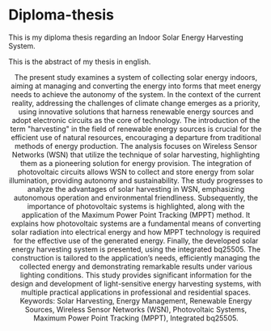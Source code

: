 # Diploma-thesis
This is my diploma thesis regarding an Indoor Solar Energy Harvesting System. 

This is the abstract of my thesis in english.

<p style="text-align: center;"> 
The present study examines a system of collecting solar energy indoors, aiming at managing and converting the energy into forms that meet energy needs to achieve the autonomy of the system. In the context of the current reality, addressing the challenges of climate change emerges as a priority, using innovative solutions that harness renewable energy sources and adopt electronic circuits as the core of technology. The introduction of the term "harvesting" in the field of renewable energy sources is crucial for the efficient use of natural resources, encouraging a departure from traditional methods of energy production. The analysis focuses on Wireless Sensor Networks (WSN) that utilize the technique of solar harvesting, highlighting them as a pioneering solution for energy provision. The integration of photovoltaic circuits allows WSN to collect and store energy from solar illumination, providing autonomy and sustainability. The study progresses to analyze the advantages of solar harvesting in WSN, emphasizing autonomous operation and environmental friendliness. Subsequently, the importance of photovoltaic systems is highlighted, along with the application of the Maximum Power Point Tracking (MPPT) method. It explains how photovoltaic systems are a fundamental means of converting solar radiation into electrical energy and how MPPT technology is required for the effective use of the generated energy. Finally, the developed solar energy harvesting system is presented, using the integrated bq25505. The construction is tailored to the application’s needs, efficiently managing the collected energy and demonstrating remarkable results under various lighting conditions. This study provides significant information for the design and development of light-sensitive energy harvesting systems, with multiple practical applications in professional and residential spaces. Keywords: Solar Harvesting, Energy Management, Renewable Energy Sources, Wireless Sensor Networks (WSN), Photovoltaic Systems, Maximum Power Point Tracking (MPPT), Integrated bq25505.
</p>
